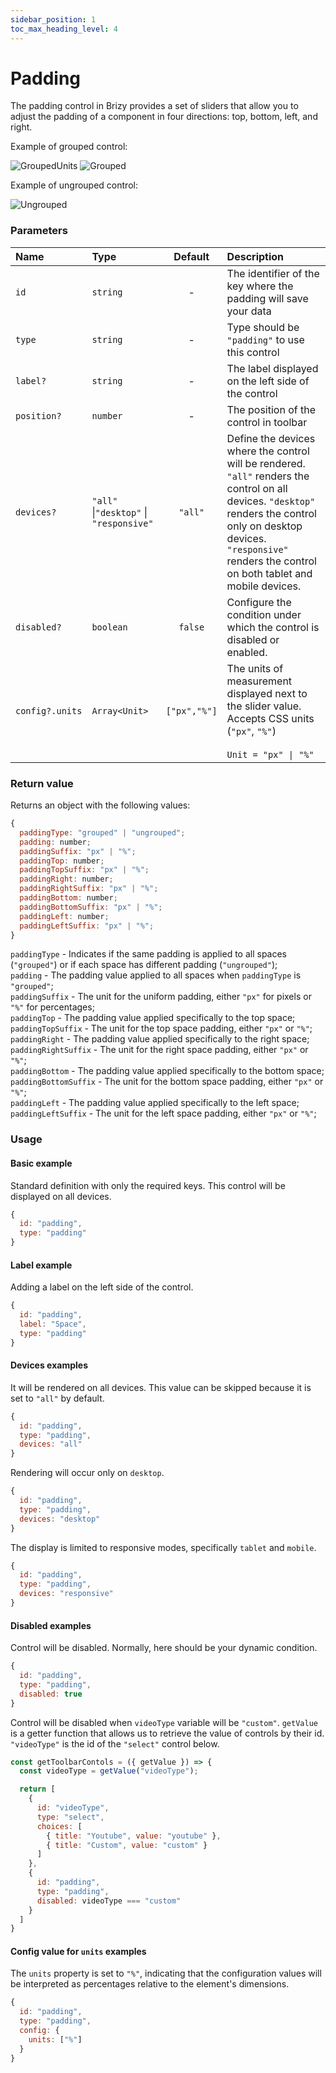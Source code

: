 ```yaml
---
sidebar_position: 1
toc_max_heading_level: 4
---
```

# Padding

The padding control in Brizy provides a set of sliders that allow you to adjust the padding of a component in four directions: top, bottom, left, and right.

Example of grouped control:

![GroupedUnits](/img/controls/paddingGroupUnits.png)
![Grouped](/img/controls/paddingGroup.png)

Example of ungrouped control:

![Ungrouped](/img/controls/paddingUngroup.png)

### Parameters

| Name            | Type                                    |    Default    | Description                                                                                                                    |
|:----------------|:----------------------------------------|:-------------:|:-------------------------------------------------------------------------------------------------------------------------------|
| `id`            | `string`                                |       -       | The identifier of the key where the padding will save your data                                                                |
| `type`          | `string`                                |       -       | Type should be `"padding"` to use this control                                                                                 |
| `label?`        | `string`                                |       -       | The label displayed on the left side of the control                                                                            |
| `position?`     | `number`                                |       -       | The position of the control in toolbar                                                                                         |
| `devices?`      | `"all"` \|`"desktop"`  \|    `"responsive"`  |   `"all"`    | Define the devices where the control will be rendered. `"all"` renders the control on all devices. `"desktop"` renders the control only on desktop devices. `"responsive"` renders the control on both tablet and mobile devices. |
| `disabled?`     | `boolean`                               |    `false`    | Configure the condition under which the control is disabled or enabled.                                                        |
| `config?.units` | `Array<Unit>`                    | `["px","%"]`  | The units of measurement displayed next to the slider value.<br/> Accepts CSS units (`"px"`, `"%"`) <br/> <br/> `Unit = "px" \| "%"` |

### Return value

Returns an object with the following values:

```js
{
  paddingType: "grouped" | "ungrouped";
  padding: number;
  paddingSuffix: "px" | "%";
  paddingTop: number;
  paddingTopSuffix: "px" | "%";
  paddingRight: number;
  paddingRightSuffix: "px" | "%";
  paddingBottom: number;
  paddingBottomSuffix: "px" | "%";
  paddingLeft: number;
  paddingLeftSuffix: "px" | "%";
}
```

`paddingType` - Indicates if the same padding is applied to all spaces (`"grouped"`) or if each space has different padding (`"ungrouped"`); <br/>
`padding` - The padding value applied to all spaces when `paddingType` is `"grouped"`; <br/>
`paddingSuffix` - The unit for the uniform padding, either `"px"` for pixels or `"%"` for percentages; <br/>
`paddingTop` - The padding value applied specifically to the top space; <br/>
`paddingTopSuffix` - The unit for the top space padding, either `"px"` or `"%"`; <br/>
`paddingRight` - The padding value applied specifically to the right space; <br/>
`paddingRightSuffix` - The unit for the right space padding, either `"px"` or `"%"`; <br/>
`paddingBottom` - The padding value applied specifically to the bottom space; <br/>
`paddingBottomSuffix` - The unit for the bottom space padding, either `"px"` or `"%"`; <br/>
`paddingLeft` - The padding value applied specifically to the left space; <br/>
`paddingLeftSuffix` - The unit for the left space padding, either `"px"` or `"%"`; <br/>

### Usage

#### Basic example
Standard definition with only the required keys. This control will be displayed on all devices.

```js
{
  id: "padding", 
  type: "padding"
}
```

#### Label example
Adding a label on the left side of the control.

```js
{
  id: "padding", 
  label: "Space",
  type: "padding"
}
```

#### Devices examples
It will be rendered on all devices. This value can be skipped because it is set to `"all"` by default.

```js
{
  id: "padding", 
  type: "padding",
  devices: "all"
}
```

Rendering will occur only on `desktop`.

```js
{
  id: "padding", 
  type: "padding",
  devices: "desktop"
}
```
The display is limited to responsive modes, specifically `tablet` and `mobile`.

```js
{
  id: "padding", 
  type: "padding",
  devices: "responsive"
}
```

#### Disabled examples

Control will be disabled. Normally, here should be your dynamic condition.

```js
{
  id: "padding", 
  type: "padding", 
  disabled: true
}
```

Control will be disabled when `videoType` variable will be `"custom"`.
`getValue` is a getter function that allows us to retrieve the value of controls by their id.
`"videoType"` is the id of the `"select"` control below.

```js
const getToolbarContols = ({ getValue }) => {
  const videoType = getValue("videoType");

  return [
    {
      id: "videoType",
      type: "select",
      choices: [
        { title: "Youtube", value: "youtube" },
        { title: "Custom", value: "custom" }
      ]
    },
    {
      id: "padding",
      type: "padding",
      disabled: videoType === "custom"
    }
  ]
}
```

#### Config value for `units` examples
The `units` property is set to `"%"`, indicating that the configuration values will be interpreted as percentages relative to the element's dimensions.

```js
{
  id: "padding", 
  type: "padding",
  config: {
    units: ["%"]
  }
}
```
